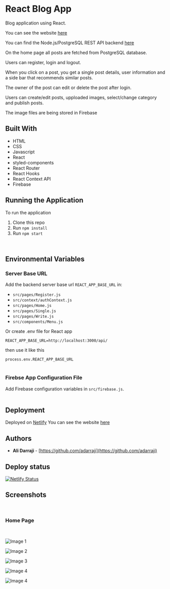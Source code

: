 # React Blog App

Blog application using React. 

You can see the website [here](https://blog-app-firebase.netlify.app/)

You can find the Node.js/PostgreSQL REST API backend [here](https://github.com/adarraji/blog-app-api-firebase)

On the home page all posts are fetched from PostgreSQL database. 

Users can register, login and logout.

When you click on a post, you get a single post details, user information and a side bar that recommends similar posts. 

The owner of the post can edit or delete the post after login. 

Users can create/edit posts, upploaded images, select/change category and publish posts.  

The image files are being stored in Firebase


## Built With

* HTML
* CSS
* Javascript
* React
* styled-components
* React Router
* React Hooks
* React Context API 
* Firebase


## Running the Application

To run the application

1. Clone this repo
2. Run `npm install`
3. Run `npm start`
<br/>

## Environmental Variables

### Server Base URL

Add the backend server base url `REACT_APP_BASE_URL` in:

* `src/pages/Register.js`
* `src/context/authContext.js`
* `src/pages/Home.js`
* `src/pages/Single.js`
* `src/pages/Write.js`
* `src/components/Menu.js`

Or create .env file for React app

`REACT_APP_BASE_URL=http://localhost:3000/api/` 

then use it like this

 `process.env.REACT_APP_BASE_URL`
<br/>
<br/>


### Firebse App Configuration File

Add Firebase configuration variables in `src/firebase.js`.
<br/>
<br/>

## Deployment

Deployed on [Netlify](https://netlify.com)
You can see the website [here](https://blog-app-firebase.netlify.app/)


## Authors  

- **Ali Darraji** - [https://github.com/adarraji](https://github.com/adarraji)


## Deploy status

[![Netlify Status](https://api.netlify.com/api/v1/badges/8e70f914-d8c4-4c25-a3a3-b46dec6f31d7/deploy-status)](https://app.netlify.com/sites/blog-app-firebase/deploys)


## Screenshots
<br />

### Home Page

<br />

![Image 1](./images/image-01.png)
<br />

![Image 2](./images/image-02.png)
<br />

![Image 3](./images/image-03.png)
<br />

![Image 4](./images/image-04.png)
<br />

![Image 4](./images/image-04.png)
<br />

<br />
<br />
<br />